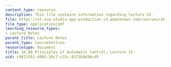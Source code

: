 ```yaml
---
content_type: resource
description: This file contains information regarding lecture 15.
file: https://ol-ocw-studio-app-production.s3.amazonaws.com/courses/16-06-principles-of-automatic-control-fall-2012/c461316140b558c7c15c8173b9d36cd5_MIT16_06F12_Lecture_15.pdf
file_type: application/pdf
learning_resource_types:
- Lecture Notes
parent_title: Lecture Notes
parent_type: CourseSection
resourcetype: Document
title: 16.06 Principles of Automatic Control, Lecture 15
uid: c4613161-40b5-58c7-c15c-8173b9d36cd5
---
```

